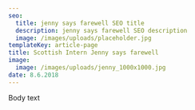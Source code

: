 ```yaml
---
seo: 
  title: jenny says farewell SEO title
  description: jenny says farewell SEO description
  image: /images/uploads/placeholder.jpg
templateKey: article-page
title: Scottish Intern Jenny says farewell
image:
  image: /images/uploads/jenny_1000x1000.jpg
date: 8.6.2018
---
```

Body text
